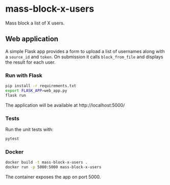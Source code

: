 # mass-block-x-users

Mass block a list of X users.

## Web application

A simple Flask app provides a form to upload a list of usernames along with a
`source_id` and `token`. On submission it calls `block_from_file` and displays
the result for each user.

### Run with Flask

```bash
pip install -r requirements.txt
export FLASK_APP=web_app.py
flask run
```

The application will be available at http://localhost:5000/

### Tests

Run the unit tests with:

```bash
pytest
```

### Docker

```bash
docker build -t mass-block-x-users .
docker run -p 5000:5000 mass-block-x-users
```

The container exposes the app on port 5000.
